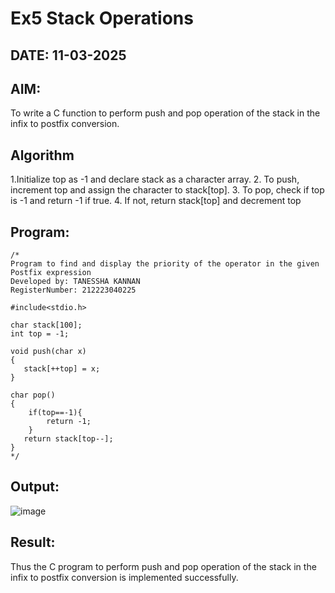 # Ex5 Stack Operations
## DATE: 11-03-2025
## AIM:
To write a C function to perform push and pop operation of the stack in the infix to postfix conversion.

## Algorithm
1.Initialize top as -1 and declare stack as a character array.
2. To push, increment top and assign the character to stack[top].
3. To pop, check if top is -1 and return -1 if true.
4. If not, return stack[top] and decrement top   

## Program:
```
/*
Program to find and display the priority of the operator in the given Postfix expression
Developed by: TANESSHA KANNAN
RegisterNumber: 212223040225

#include<stdio.h>

char stack[100];
int top = -1;

void push(char x)
{
   stack[++top] = x;
}

char pop()
{
    if(top==-1){
        return -1;
    }
   return stack[top--];
}
*/
```

## Output:
![image](https://github.com/user-attachments/assets/bde50fd7-5b36-4a04-9665-96edf870acef)

## Result:
Thus the C program to perform push and pop operation of the stack in the infix to postfix conversion is implemented successfully.
